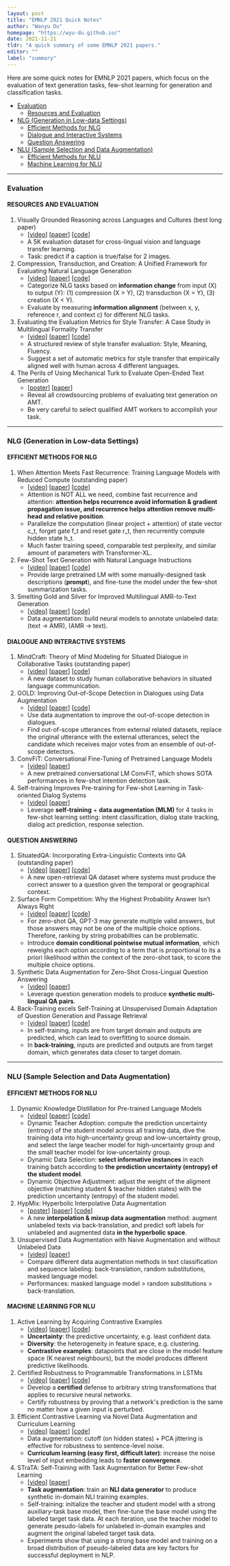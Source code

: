 ```yaml
---
layout: post
title: "EMNLP 2021 Quick Notes"
author: "Wanyu Du"
homepage: "https://wyu-du.github.io/"
date: 2021-11-21
tldr: "A quick summary of some EMNLP 2021 papers."
editor: ""
label: "summary"
---
```



Here are some quick notes for EMNLP 2021 papers, which focus on the evaluation of text generation tasks, few-shot learning for generation and classification tasks.

- [Evaluation](#evaluation)
  - [Resources and Evaluation](#resources-and-evaluation)
- [NLG (Generation in Low-data Settings)](#nlg-generation-in-low-data-settings)
  - [Efficient Methods for NLG](#efficient-methods-for-nlg)
  - [Dialogue and Interactive Systems](#dialogue-and-interactive-systems)
  - [Question Answering](#question-answering)
- [NLU (Sample Selection and Data Augmentation)](#nlu-sample-selection-and-data-augmentation)
  - [Efficient Methods for NLU](#efficient-methods-for-nlu)
  - [Machine Learning for NLU](#machine-learning-for-nlu)


***
### Evaluation
#### RESOURCES AND EVALUATION

1. Visually Grounded Reasoning across Languages and Cultures (best long paper)
	- [[video](https://underline.io/events/192/sessions/7834/lecture/37516-visually-grounded-reasoning-across-languages-and-cultures)]
	[[paper](https://aclanthology.org/2021.emnlp-main.818/)]
	[[code](https://github.com/marvl-challenge/marvl-code)]
	- A 5K evaluation dataset for cross-lingual vision and language transfer learning.
	- Task: predict if a caption is true/false for 2 images.
2. Compression, Transduction, and Creation: A Unified Framework for Evaluating Natural Language Generation
	- [[video](https://underline.io/events/192/sessions/7816/lecture/38012-compression,-transduction,-and-creation-a-unified-framework-for-evaluating-natural-language-generation)]
	[[paper](https://aclanthology.org/2021.emnlp-main.599/)]
	[[code](https://github.com/tanyuqian/ctc-gen-eval)]
	- Categorize NLG tasks based on **information change** from input (X) to output (Y): (1) compression (X > Y), (2) transduction (X = Y), (3) creation (X < Y).
	- Evaluate by measuring **information alignment** (between x, y, reference r, and context c) for different NLG tasks.
3. Evaluating the Evaluation Metrics for Style Transfer: A Case Study in Multilingual Formality Transfer
	- [[video](https://underline.io/events/192/sessions/7780/lecture/37990-evaluating-the-evaluation-metrics-for-style-transfer-a-case-study-in-multilingual-formality-transfer)]
	[[paper](https://aclanthology.org/2021.emnlp-main.100/)]
	[[code](https://github.com/Elbria/xformal-FoST-meta)]
	- A structured review of style transfer evaluation: Style, Meaning, Fluency.
	- Suggest a set of automatic metrics for style transfer that empirically aligned well with human across 4 different languages.
4. The Perils of Using Mechanical Turk to Evaluate Open-Ended Text Generation
	- [[poster](https://underline.io/events/192/posters/8252/poster/38836-the-perils-of-using-mechanical-turk-to-evaluate-open-ended-text-generation)]
	[[paper](https://aclanthology.org/2021.emnlp-main.97/)]
	- Reveal all crowdsourcing problems of evaluating text generation on AMT.
	- Be very careful to select qualified AMT workers to accomplish your task.


***
### NLG (Generation in Low-data Settings)

#### EFFICIENT METHODS FOR NLG

1. When Attention Meets Fast Recurrence: Training Language Models with Reduced Compute (outstanding paper)
	- [[video](https://underline.io/events/192/sessions/7817/lecture/37932-when-attention-meets-fast-recurrence-training-language-models-with-reduced-compute)]
	[[paper](https://aclanthology.org/2021.emnlp-main.602/)]
	[[code](https://github.com/asappresearch/sru)]
	- Attention is NOT ALL we need, combine fast recurrence and attention: **attention helps recurrence avoid information & gradient propagation issue, and recurrence helps attention remove multi-head and relative position**.
	- Parallelize the computation (linear project + attention) of state vector c_t, forget gate f_t and reset gate r_t, then recurrently compute hidden state h_t.
	- Much faster training speed, comparable test perplexity, and similar amount of parameters with Transformer-XL.
2. Few-Shot Text Generation with Natural Language Instructions
	- [[video](https://underline.io/events/192/sessions/7767/lecture/37535-few-shot-text-generation-with-natural-language-instructions)]
	[[paper](https://aclanthology.org/2021.emnlp-main.32/)]
	[[code](https://github.com/timoschick/pet)]
	- Provide large pretrained LM with some manually-designed task descriptions (**prompt**), and fine-tune the model under the few-shot summarization tasks.
3. Smelting Gold and Silver for Improved Multilingual AMR-to-Text Generation
	- [[video](https://underline.io/events/192/sessions/7771/lecture/37489-smelting-gold-and-silver-for-improved-multilingual-amr-to-text-generation)]
	[[paper](https://aclanthology.org/2021.emnlp-main.57/)]
	[[code](https://github.com/UKPLab/m-AMR2Text)] 
	- Data augmentation: build neural models to annotate unlabeled data: (text -> AMR), (AMR -> text).


#### DIALOGUE AND INTERACTIVE SYSTEMS

1. MindCraft: Theory of Mind Modeling for Situated Dialogue in Collaborative Tasks (outstanding paper)
	- [[video](https://underline.io/events/192/sessions/7778/lecture/37814-mindcraft-theory-of-mind-modeling-for-situated-dialogue-in-collaborative-tasks)]
	[[paper](https://aclanthology.org/2021.emnlp-main.85/)]
	[[code](https://github.com/sled-group/MindCraft)]
	- A new dataset to study human collaborative behaviors in situated language communication.
2. GOLD: Improving Out-of-Scope Detection in Dialogues using Data Augmentation
	- [[video](https://underline.io/events/192/posters/8238/poster/37387-gold-improving-out-of-scope-detection-in-dialogues-using-data-augmentation)]
	[[paper](https://aclanthology.org/2021.emnlp-main.35/)]
	[[code](https://github.com/asappresearch/gold)]
	- Use data augmentation to improve the out-of-scope detection in dialogues.
	- Find out-of-scope utterances from external related datasets, replace the original utterance with the external utterances, select the candidate which receives major votes from an ensemble of out-of-scope detectors. 
3. ConvFiT: Conversational Fine-Tuning of Pretrained Language Models
	- [[video](https://underline.io/events/192/sessions/7778/lecture/38061-convfit-conversational-fine-tuning-of-pretrained-language-models)]
	[[paper](https://aclanthology.org/2021.emnlp-main.88/)]
	- A new pretrained conversational LM ConvFiT, which shows SOTA performances in few-shot intention detection task.
4. Self-training Improves Pre-training for Few-shot Learning in Task-oriented Dialog Systems
	- [[video](https://underline.io/events/192/sessions/7786/lecture/37965-self-training-improves-pre-training-for-few-shot-learning-in-task-oriented-dialog-systems)]
	[[paper](https://aclanthology.org/2021.emnlp-main.142/)]
	- Leverage **self-training** + **data augmentation (MLM)** for 4 tasks in few-shot learning setting: intent classification, dialog state tracking, dialog act prediction, response selection.


#### QUESTION ANSWERING

1. SituatedQA: Incorporating Extra-Linguistic Contexts into QA (outstanding paper)
	- [[video](https://underline.io/events/192/sessions/7814/lecture/37928-situatedqa-incorporating-extra-linguistic-contexts-into-qa)]
	[[paper](https://aclanthology.org/2021.emnlp-main.586/)]
	[[code](https://situatedqa.github.io/)]
	- A new open-retrieval QA dataset where systems must produce the correct answer to a question given the temporal or geographical context.
2. Surface Form Competition: Why the Highest Probability Answer Isn’t Always Right
	- [[video](https://underline.io/events/192/posters/8251/poster/37944-surface-form-competition-why-the-highest-probability-answer-isn%E2%80%99t-always-right)]
	[[paper](https://aclanthology.org/2021.emnlp-main.564/)]
	[[code](https://github.com/peterwestuw/surface-form-competition)]
	- For zero-shot QA, GPT-3 may generate multiple valid answers, but those answers may not be one of the multiple choice options. Therefore, ranking by string probabilties can be problematic.
	- Introduce **domain conditional pointwise mutual information**, which reweighs each option according to a term that is proportional to its a priori likelihood within the context of the zero-shot task, to score the multiple choice options.
3. Synthetic Data Augmentation for Zero-Shot Cross-Lingual Question Answering
	- [[video](https://underline.io/events/192/posters/8272/poster/37633-synthetic-data-augmentation-for-zero-shot-cross-lingual-question-answering)]
	[[paper](https://aclanthology.org/2021.emnlp-main.562/)]
	- Leverage question generation models to produce **synthetic multi-lingual QA pairs**.
4. Back-Training excels Self-Training at Unsupervised Domain Adaptation of Question Generation and Passage Retrieval
	- [[video](https://underline.io/events/192/posters/8229/poster/38034-back-training-excels-self-training-at-unsupervised-domain-adaptation-of-question-generation-and-passage-retrieval)]
	[[paper](https://aclanthology.org/2021.emnlp-main.566/)]
	[[code](https://github.com/McGill-NLP/MLQuestions)]
	- In self-training, inputs are from target domain and outputs are predicted, which can lead to overfitting to source domain.
	- In **back-training**, inputs are predicted and outputs are from target domain, which generates data closer to target domain.


***
### NLU (Sample Selection and Data Augmentation)

#### EFFICIENT METHODS FOR NLU

1. Dynamic Knowledge Distillation for Pre-trained Language Models
	- [[video](https://underline.io/events/192/sessions/7767/lecture/37442-dynamic-knowledge-distillation-for-pre-trained-language-models)]
	[[paper](https://aclanthology.org/2021.emnlp-main.31/)]
	[[code](https://github.com/lancopku/DynamicKD)]
	- Dynamic Teacher Adoption: compute the prediction uncertainty (entropy) of the student model across all training data, dive the training data into high-uncertainty group and low-uncertainty group, and select the large teacher model for high-uncertainty group and the small teacher model for low-uncertainty group.
	- Dynamic Data Selection: **select informative instances** in each training batch according to **the prediction uncertainty (entropy) of the student model**.
	- Dynamic Objective Adjustment: adjust the weight of the aligment objective (matching student & teacher hidden states) with the prediction uncertainty (entropy) of the student model.
2. HypMix: Hyperbolic Interpolative Data Augmentation
	- [[poster](https://underline.io/events/192/posters/8276/poster/38974-hypmix-hyperbolic-interpolative-data-augmentation)]
	[[paper](https://aclanthology.org/2021.emnlp-main.776/)]
	[[code](https://github.com/caisa-lab/hypmix-emnlp)]
	- A new **interpolation & mixup data augmentation** method: augment unlabeled texts via back-translation, and predict soft labels for unlabeled and augmented data **in the hyperbolic space**.
3. Unsupervised Data Augmentation with Naive Augmentation and without Unlabeled Data
	- [[video](https://underline.io/events/192/posters/8240/poster/37484-unsupervised-data-augmentation-with-naive-augmentation-and-without-unlabeled-data)]
	[[paper](https://aclanthology.org/2021.emnlp-main.408/)]
	- Compare different data augmentation methods in text classification and sequence labeling: back-translation, random substitutions, masked language model.
	- Performances: masked language model > random substitutions > back-translation.


#### MACHINE LEARNING FOR NLU

1. Active Learning by Acquiring Contrastive Examples 
	- [[video](https://underline.io/events/192/sessions/7770/lecture/37821-active-learning-by-acquiring-contrastive-examples)]
	[[paper](https://aclanthology.org/2021.emnlp-main.51/)]
	[[code](https://github.com/mourga/contrastive-active-learning)]
	- **Uncertainty**: the predictive uncertainty, e.g. least confident data.
	- **Diversity**: the heterogeneity in feature space, e.g. clustering.
	- **Contrastive examples**: datapoints that are close in the model feature space (K nearest neighbours), but the model produces different predictive likelihoods.
2. Certified Robustness to Programmable Transformations in LSTMs
	- [[video](https://underline.io/events/192/sessions/7777/lecture/37276-certified-robustness-to-programmable-transformations-in-lstms)]
	[[paper](https://aclanthology.org/2021.emnlp-main.82/)]
	[[code](https://github.com/ForeverZyh/certified_lstms)]
	- Develop a **certified** defense to arbitrary string transformations that applies to recursive neural networks.
	- Certify robustness by proving that a network's prediction is the same no matter how a given input is perturbed. 
3. Efficient Contrastive Learning via Novel Data Augmentation and Curriculum Learning
	- [[video](https://underline.io/events/192/sessions/7785/lecture/37615-efficient-contrastive-learning-via-novel-data-augmentation-and-curriculum-learning)]
	[[paper](https://aclanthology.org/2021.emnlp-main.138/)]
	[[code](https://github.com/vano1205/EfficientCL)]
	- Data augmentation: cutoff (on hidden states) + PCA jittering is effective for robustness to sentence-level noise.
	- **Curriculum learning (easy first, difficult later)**: increase the noise level of input embedding leads to **faster convergence**.
4. STraTA: Self-Training with Task Augmentation for Better Few-shot Learning
	- [[video](https://underline.io/events/192/posters/8247/poster/37852-strata-self-training-with-task-augmentation-for-better-few-shot-learning)]
	[[paper](https://aclanthology.org/2021.emnlp-main.462/)]
	- **Task augmentation**: train an **NLI data generator** to produce synthetic in-domain NLI training examples.
	- Self-training: initialize the teacher and student model with a strong auxiliary-task base model, then fine-tune the base model using the labeled target task data. At each iteration, use the teacher model to generate pesudo-labels for unlabeled in-domain examples and augment the original labeled target task data.
	- Experiments show that using a strong base model and training on a broad distribution of pseudo-labeled data are key factors for successful deployment in NLP.


